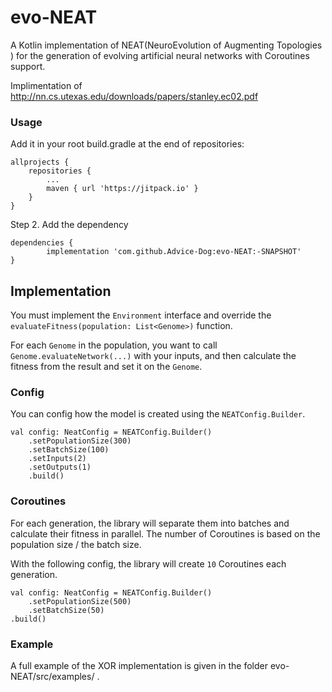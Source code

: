 # evo-NEAT
A Kotlin implementation of NEAT(NeuroEvolution of Augmenting Topologies ) for the generation of evolving artificial neural networks with Coroutines support.

Implimentation of http://nn.cs.utexas.edu/downloads/papers/stanley.ec02.pdf

### Usage
Add it in your root build.gradle at the end of repositories:

	allprojects {
		repositories {
			...
			maven { url 'https://jitpack.io' }
		}
	}
Step 2. Add the dependency

	dependencies {
	        implementation 'com.github.Advice-Dog:evo-NEAT:-SNAPSHOT'
	}

## Implementation
You must implement the `Environment` interface and override the `evaluateFitness(population: List<Genome>)` function.

For each `Genome` in the population, you want to call `Genome.evaluateNetwork(...)` with your inputs, and then calculate the fitness from the result and set it on the `Genome`.


### Config
You can config how the model is created using the `NEATConfig.Builder`.

    val config: NeatConfig = NEATConfig.Builder()
        .setPopulationSize(300)
        .setBatchSize(100)
        .setInputs(2)
        .setOutputs(1)
        .build()

### Coroutines
For each generation, the library will separate them into batches and calculate their fitness in parallel. The number of Coroutines is based on the population size / the batch size.

With the following config, the library will create `10` Coroutines each generation.

    val config: NeatConfig = NEATConfig.Builder()
        .setPopulationSize(500)
        .setBatchSize(50)
	.build()

        
### Example
A full example of the XOR implementation is given in the folder evo-NEAT/src/examples/  .
